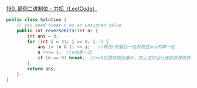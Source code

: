 [190. 颠倒二进制位 - 力扣（LeetCode）](https://leetcode.cn/problems/reverse-bits/description/)



```java
public class Solution {
    // you need treat n as an unsigned value
    public int reverseBits(int n) {
        int ans = 0;
        for (int i = 31; i >= 0; i--) {
            ans |= (n & 1) << i;   //取出n的最后一位并放在ans的第一位
            n >>>= 1;  //n右移一位
            if (n == 0) break;  //n=0后提前跳出循环，加上这句运行速度变得很快
        }
        return ans;
    }
}
```
